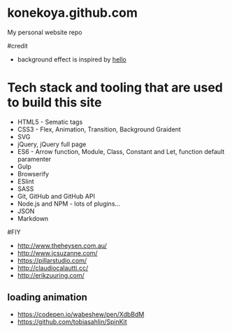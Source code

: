 # konekoya.github.com
My personal website repo

#credit
- background effect is inspired by [hello](http://jlord.us/hello/)

# Tech stack and tooling that are used to build this site
- HTML5 - Sematic tags
- CSS3 - Flex, Animation, Transition, Background Graident
- SVG
- jQuery, jQuery full page
- ES6 - Arrow function, Module, Class, Constant and Let, function default paramenter
- Gulp
- Browserify
- ESlint
- SASS
- Git, GitHub and GitHub API
- Node.js and NPM - lots of plugins...
- JSON
- Markdown


#FIY
- http://www.theheysen.com.au/
- http://www.jcsuzanne.com/
- https://pillarstudio.com/
- http://claudiocalautti.cc/
- http://erikzuuring.com/

## loading animation
- https://codepen.io/wabeshew/pen/XdbBdM
- https://github.com/tobiasahlin/SpinKit
